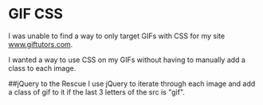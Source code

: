 # GIF CSS

I was unable to find a way to only target GIFs with CSS for my site www.giftutors.com. 

I wanted a way to use CSS on my GIFs without having to manually add a class to each image.


##jQuery to the Rescue
I use jQuery to iterate through each image and add a class of gif to it if the last 3 letters of the src is "gif".


